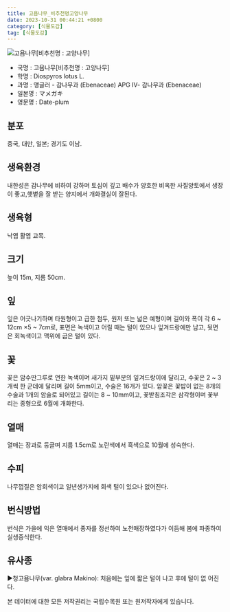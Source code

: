 ```yaml
---
title: 고욤나무_비추천명고양나무
date: 2023-10-31 00:44:21 +0800
category: [식물도감]
tag: [식물도감]
---
```




![고욤나무[비추천명 : 고양나무]](/fileUpload/plants/basic/Ebenaceae/Diospyros/16671/1_th2.JPG)
- 국명 : 고욤나무[비추천명 : 고양나무]
- 학명 : Diospyros lotus L.
- 과명 : 앵글러 - 감나무과 (Ebenaceae) APG Ⅳ- 감나무과 (Ebenaceae)
- 일본명 : マメガキ
- 영문명 : Date-plum


## 분포
중국, 대만, 일본; 경기도 이남.
## 생육환경
내한성은 감나무에 비하여 강하며 토심이 깊고 배수가 양호한 비옥한 사질양토에서 생장이 좋고,햇볕을 잘 받는 양지에서 개화결실이 잘된다.
## 생육형
낙엽 활엽 교목.
## 크기
높이 15m, 지름 50cm.
## 잎
잎은 어긋나기하며 타원형이고 급한 첨두, 원저 또는 넓은 예형이며 길이와 폭이 각  6 ~ 12cm ×5 ~ 7cm로, 표면은 녹색이고 어릴 때는 털이 있으나 잎겨드랑에만 남고, 뒷면은 회녹색이고 맥위에 굽은 털이 있다.
## 꽃
꽃은 암수딴그루로 연한 녹색이며 새가지 밑부분의 잎겨드랑이에 달리고, 수꽃은 2 ~ 3개씩 한 군데에 달리며 길이 5mm이고, 수술은 16개가 있다.  암꽃은 꽃밥이 없는 8개의 수술과 1개의 암술로 되어있고 길이는 8 ~ 10mm이고, 꽃받침조각은 삼각형이며 꽃부리는 종형으로 6월에 개화한다.
## 열매
열매는 장과로 둥글며 지름 1.5cm로 노란색에서 흑색으로 10월에 성숙한다.
## 수피
나무껍질은 암회색이고 일년생가지에 회색 털이 있으나 없어진다.
## 번식방법
번식은 가을에 익은 열매에서 종자를 정선하여 노천매장하였다가 이듬해 봄에 파종하여 실생증식한다.
## 유사종
▶청고욤나무(var. glabra Makino): 처음에는 잎에 짧은 털이 나고 후에 털이 없 어진다.






본 데이터에 대한 모든 저작권리는 국립수목원 또는 원저작자에게 있습니다.
